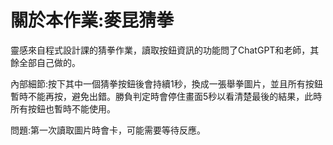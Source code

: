 # 關於本作業:麥昆猜拳

靈感來自程式設計課的猜拳作業，讀取按鈕資訊的功能問了ChatGPT和老師，其餘全部自己做的。

內部細節:按下其中一個猜拳按鈕後會持續1秒，換成一張舉拳圖片，並且所有按鈕暫時不能再按，避免出錯。勝負判定時會停住畫面5秒以看清楚最後的結果，此時所有按鈕也暫時不能使用。

問題:第一次讀取圖片時會卡，可能需要等待反應。
